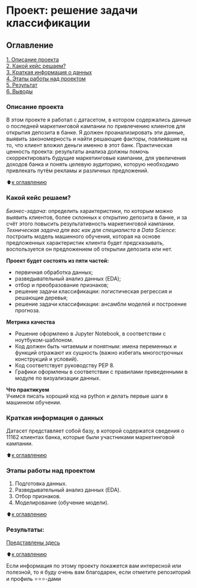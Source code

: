 # Проект: решение задачи классификации

## Оглавление  
[1. Описание проекта](.README.md#Описание-проекта)  
[2. Какой кейс решаем?](.README.md#Какой-кейс-решаем)  
[3. Краткая информация о данных](.README.md#Краткая-информация-о-данных)  
[4. Этапы работы над проектом](.README.md#Этапы-работы-над-проектом)  
[5. Результат](.README.md#Результат)    
[6. Выводы](.README.md#Выводы) 

### Описание проекта    
В этом проекте я работал с датасетом, в котором содержались данные о последней маркетинговой кампании по привлечению клиентов для открытия депозита в банке. Я должен проанализировать эти данные, выявить закономерность и найти решающие факторы, повлиявшие на то, что клиент вложил деньги именно в этот банк. Практическая ценность проекта: результаты анализа должны помочь скорректировать будущие маркетинговые кампании, для увеличения доходов банка и понять целевую аудиторию, которую необходимо привлекать путём рекламы и различных предложений.

:arrow_up:[к оглавлению](_)


### Какой кейс решаем?    
*Бизнес-задача*: определить характеристики, по которым можно выявить клиентов, более склонных к открытию депозита в банке, и за счёт этого повысить результативность маркетинговой кампании.
*Техническая задача для вас как для специалиста в Data Science*: построить модель машинного обучения, которая на основе предложенных характеристик клиента будет предсказывать, воспользуется он предложением об открытии депозита или нет.

**Проект будет состоять из пяти частей:**  
- первичная обработка данных;
- разведывательный анализ данных (EDA);
- отбор и преобразование признаков;
- решение задачи классификации: логистическая регрессия и решающие деревья;
- решение задачи классификации: ансамбли моделей и построение прогноза.

**Метрика качества**     
- Решение оформлено в Jupyter Notebook, в соответствии с ноутбуком-шаблоном.
- Код должен быть читаемым и понятным: имена переменных и функций отражают их сущность (важно избегать многострочных конструкций и условий).
- Код соответствует руководству PEP 8.
- Графики оформлены в соответствии с правилами приведенными в модуле по визуализации данных.

**Что практикуем**     
Учимся писать хороший код на python и делать первые шаги в машинном обучении.


### Краткая информация о данных
Датасет представляет собой базу, в которой содержатся сведения о 11162 клиентах банка, которые были участниками маркетинговой кампании.
  
:arrow_up:[к оглавлению](.README.md#Оглавление)


### Этапы работы над проектом  
1. Подготовка данных.
2. Разведывательный анализ данных (EDA).
3. Отбор признаков.
4. Моделирование (обучение модели).

:arrow_up:[к оглавлению](.README.md#Оглавление)


### Результаты:  
[Представлены здесь](https://github.com/ConstantinVP/DS_learning/blob/master/Project%204/Project_4.ipynb)

:arrow_up:[к оглавлению](.README.md#Оглавление)


Если информация по этому проекту покажется вам интересной или полезной, то я буду очень вам благодарен, если отметите репозиторий и профиль ⭐️⭐️⭐️-дами
